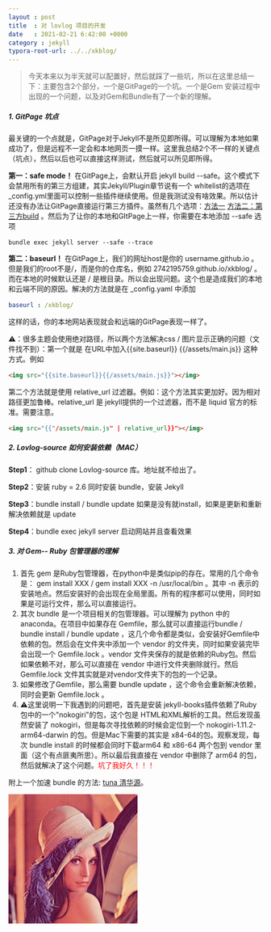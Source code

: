 ```yaml
---
layout : post
title  : 对 lovlog 项目的开发
date   : 2021-02-21 6:42:00 +0000
category : jekyll
typora-root-url: ../../xkblog/
---
```


>今天本来以为半天就可以配置好，然后就踩了一些坑，所以在这里总结一下：主要包含2个部分，一个是GitPage的一个坑。一个是Gem 安装过程中出现的一个问题，以及对Gem和Bundle有了一个新的理解。



##### 1. GitPage 坑点

最关键的一个点就是，GitPage对于Jekyll不是所见即所得。可以理解为本地如果成功了，但是远程不一定会和本地网页一摸一样。这里我总结2个不一样的关键点（坑点），然后以后也可以直接这样测试，然后就可以所见即所得。

**第一：safe mode！** 在GitPage上，会默认开启 jekyll build --safe。这个模式下会禁用所有的第三方组建，其实Jekyll/Plugin章节说有一个 whitelist的选项在_config.yml里面可以控制一些插件继续使用。但是我测试没有啥效果。所以估计还没有办法让GitPage直接运行第三方插件。虽然有几个选项：[方法一](https://xiaoiver.github.io/coding/2017/07/22/在GithubPages中使用第三方插件.html)  [方法二：第三方build](https://www.travis-ci.org)  。然后为了让你的本地和GItPage上一样，你需要在本地添加 --safe 选项

```shell
bundle exec jekyll server --safe --trace
```

**第二：baseurl！** 在GitPage上，我们的网址host是你的  username.github.io 。但是我们的root不是/，而是你的仓库名，例如 2742195759.github.io/xkblog/ 。而在本地的时候默认还是 / 是根目录。所以会出现问题。这个也是造成我们的本地和云端不同的原因。解决的方法就是在 _config.yaml 中添加

```yaml
baseurl : /xkblog/
```

这样的话，你的本地网站表现就会和远端的GitPage表现一样了。

⚠️：很多主题会使用绝对路径，所以两个方法解决css / 图片显示正确的问题（文件找不到）：第一个就是 在URL中加入{{site.baseurl}} {{/assets/main.js}} 这种方式。例如

```html
<img src="{{site.baseurl}}{{/assets/main.js}}"></img> 
```

第二个方法就是使用 relative_url 过滤器。例如：这个方法其实更加好。因为相对路径更加鲁棒。relative_url 是 jekyll提供的一个过滤器，而不是 liquid 官方的标准。需要注意。

```html
<img src="{{"/assets/main.js" | relative_url}}"></img> 
```



##### 2. Lovlog-source 如何安装依赖（MAC）

**Step1**： github clone Lovlog-source 库。地址就不给出了。

**Step2**：安装 ruby = 2.6 同时安装 bundle，安装 Jekyll

**Step3**：bundle install / bundle update 如果是没有就install，如果是更新和重新解决依赖就是 update

**Step4**：bundle exec jekyll server 启动网站并且查看效果



##### 3. 对 Gem-- Ruby 包管理器的理解

1. 首先 gem 是Ruby包管理器，在python中是类似pip的存在。常用的几个命令是： gem install XXX  / gem install XXX -n /usr/local/bin 。其中 -n 表示的安装地点。然后安装好的会出现在全局里面。所有的程序都可以使用，同时如果是可运行文件，那么可以直接运行。
2. 其次 bundle 是一个项目相关的包管理器。可以理解为 python 中的 anaconda。在项目中如果存在 Gemfile，那么就可以直接运行bundle / bundle install / bundle update ，这几个命令都是类似，会安装好Gemfile中依赖的包。然后会在文件夹中添加一个 vendor 的文件夹，同时如果安装完毕会出现一个 Gemfile.lock 。vendor 文件夹保存的就是依赖的Ruby包。然后如果依赖不对，那么可以直接在 vendor 中进行文件夹删除就行。然后Gemfile.lock 文件其实就是对vendor文件夹下的包的一个记录。
3. 如果修改了Gemfile，那么需要 bundle update ，这个命令会重新解决依赖，同时会更新 Gemfile.lock 。
4. ⚠️这里说明一下我遇到的问题吧，首先是安装 jekyll-books插件依赖了Ruby包中的一个"nokogiri"的包，这个包是 HTML和XML解析的工具。然后发现虽然安装了 nokogiri，但是每次寻找依赖的时候会定位到一个 nokogiri-1.11.2-arm64-darwin 的包。但是Mac下需要的其实是 x84-64的包。观察发现，每次 bundle install 的时候都会同时下载arm64 和 x86-64 两个包到 vendor 里面（这个有点匪夷所思）。所以最后我直接在 vendor 中删除了 arm64 的包，然后就解决了这个问题。<font color='red'>坑了我好久！！！</font>

附上一个加速 bundle 的方法:  [tuna 清华源](https://mirrors.tuna.tsinghua.edu.cn/help/rubygems/)。

![example](/public/img/example.jpg)